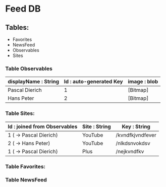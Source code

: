 # Feed DB

## Tables:

* Favorites
* NewsFeed
* Observables
* Sites

### Table Observables

| displayName : String | Id : auto-generated Key | image : blob |
|----------------------|-------------------------|--------------|
| Pascal Dierich       | 1                       | [Bitmap]     |
| Hans Peter           | 2                       | [Bitmap]     |

### Table Sites:

| Id : joined from Observables |  Site : String | Key : String     |
|------------------------------|----------------|------------------|
| 1 ( -> Pascal Dierich)       | YouTube        | /kvndfkjvndfever |
| 2 ( -> Hans Peter)           | YouTube        | /nlkdsnvokdsv    |
| 1 ( -> Pascal Dierich)       | Plus           | /nejkvndfkv      |

### Table Favorites:

### Table NewsFeed